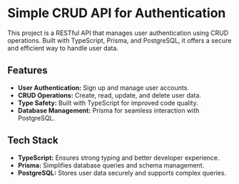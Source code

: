 # Simple CRUD API for Authentication

This project is a RESTful API that manages user authentication using CRUD operations. Built with TypeScript, Prisma, and PostgreSQL, it offers a secure and efficient way to handle user data.

## Features

- **User Authentication:** Sign up and manage user accounts.
- **CRUD Operations:** Create, read, update, and delete user data.
- **Type Safety:** Built with TypeScript for improved code quality.
- **Database Management:** Prisma for seamless interaction with PostgreSQL.

## Tech Stack

- **TypeScript:** Ensures strong typing and better developer experience.
- **Prisma:** Simplifies database queries and schema management.
- **PostgreSQL:** Stores user data securely and supports complex queries.
